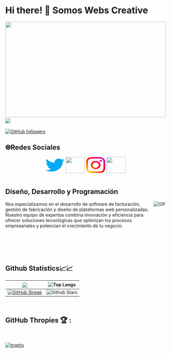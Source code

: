 # Hi there! 👋 Somos Webs Creative
<img src= "https://webscreative.es/wp-content/uploads/2024/05/LOGO-2-WEBSCREATIVE2.png.webp" width= "100%" height= "300">
<img src="https://profile-counter.glitch.me/Webs-Creative/count.svg">

 [![GitHub followers](https://img.shields.io/github/followers/Webs-Creative.svg?style=social&label=Followers)](https://github.com/Webs-Creative?tab=followers)
 
## 🌐Redes Sociales
<div align="center">
<a href="http://x.com/WesbsC8500" target="blank"><img align="center" src="https://github.com/SatYu26/SatYu26/blob/master/Assets/Twitter.svg" alt="" height="50" width="60" /></a>
<a href="http://www.youtube.com/channel/UC3ahlIk5lT3gvUDAqnKIRuw" target="blank"><img align="center" src="https://www.freepngimg.com/thumb/youtube/58961-area-text-brand-trademark-youtube-metroui-alt.png" alt="" height="50" width="60" /></a>
<a href="https://www.instagram.com/webscreative.es/" target="blank"><img align="center" src="https://github.com/SatYu26/SatYu26/blob/master/Assets/Instagram.svg" alt="" height="50" width="60" /></a>
<a href="http://www.tiktok.com/@webscreative?lang=es" target="blank"><img align="center" src="https://cdn.jsdelivr.net/npm/simple-icons@3.0.1/icons/tiktok.svg" alt="" height="50" width="60" /></a>
</div>
<br/>

## Diseño, Desarrollo y Programación 
<img align="right" alt="GIF" height="160px" src="https://media.giphy.com/media/du3J3cXyzhj75IOgvA/giphy.gif" />
<p>Nos especializamos en el desarrollo de software de facturación, gestión de fabricación y diseño de plataformas web personalizadas. Nuestro equipo de expertos combina innovación y eficiencia para ofrecer soluciones tecnológicas que optimizan los procesos empresariales y potencian el crecimiento de tu negocio.</p>
<br/>
<br/>
<br/>
<br/>
 <h2> Github Statistics📈📈</h2>
  <div align="center">
   
| <img align="center" src="https://github-readme-stats-sigma-five.vercel.app/api?username=Webs-Creative&show_icons=true&include_all_commits=true&count_private=true&theme=react&line_height=40" /> | ![Top Langs](https://github-readme-stats.vercel.app/api/top-langs/?username=Webs-Creative&theme=tokyonight) |
|--|--|
| [![GitHub Streak](https://github-readme-streak-stats.herokuapp.com?user=Webs-Creative&theme=tokyonight&date_format=M%20j%5B%2C%20Y%5D)](https://git.io/streak-stats) | ![Github Stars](https://github-readme-stats.vercel.app/api?username=Webs-Creative&show_icons=true&locale=en&count_private=true&hide_rank=true&custom_title=My%20GitHub%20Stats&disable_animations=true&theme=tokyonight) |

</div>

<br/>

## GitHub Thropies 🏆 :

<br/>

[![trophy](https://github-profile-trophy.vercel.app/?username=Webs-Creative)](https://github.com/Webs-Creative/github-profile-trophy)

<br>



<!--      <div align="center"> 
     <a href="">
     
    </a>
    <a href="">
      <img align="center" src="https://github-readme-stats.vercel.app/api/top-langs/?username=Webs-Creative&theme=react&line_height=40&hide=css"/>
    </a>
     </div> -->


